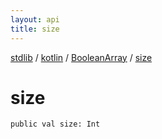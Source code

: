 ```yaml
---
layout: api
title: size
---
```

[stdlib](../../index.md) / [kotlin](../index.md) / [BooleanArray](index.md) / [size](size.md)

# size

```
public val size: Int
```
